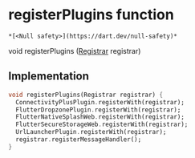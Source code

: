 


# registerPlugins function






    *[<Null safety>](https://dart.dev/null-safety)*




void registerPlugins
([Registrar](https://api.flutter.dev/flutter/flutter_web_plugins/Registrar-class.html) registrar)






## Implementation

```dart
void registerPlugins(Registrar registrar) {
  ConnectivityPlusPlugin.registerWith(registrar);
  FlutterDropzonePlugin.registerWith(registrar);
  FlutterNativeSplashWeb.registerWith(registrar);
  FlutterSecureStorageWeb.registerWith(registrar);
  UrlLauncherPlugin.registerWith(registrar);
  registrar.registerMessageHandler();
}
```







